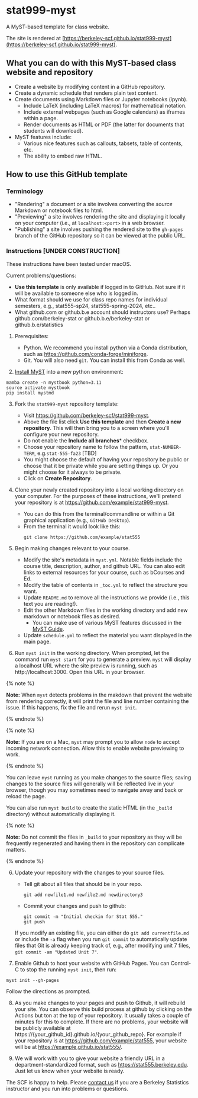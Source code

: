 # stat999-myst

A MyST-based template for class website.

The site is rendered at [https://berkeley-scf.github.io/stat999-myst](https://berkeley-scf.github.io/stat999-myst).

## What you can do with this MyST-based class website and repository

- Create a website by modifying content in a GitHub repository.
- Create a dynamic schedule that renders plain text content.
- Create documents using Markdown files or Jupyter notebooks (ipynb).
   - Include LaTeX (including LaTeX macros) for mathematical notation.
   - Include external webpages (such as Google calendars) as iframes within a page.
   - Render documents as HTML or PDF (the latter for documents that students will download).
- MyST features include:
   - Various nice features such as callouts, tabsets, table of contents, etc.
   - The ability to embed raw HTML.
   

## How to use this GitHub template

### Terminology

- "Rendering" a document or a site involves converting the *source* Markdown or notebook files to html.
- "Previewing" a site involves rendering the site and displaying it locally on your computer (i.e., at `localhost:<port>` in a web browser.
- "Publishing" a site involves pushing the rendered site to the `gh-pages` branch of the GitHub repository so it can be viewed at the public URL.

### Instructions [UNDER CONSTRUCTION]

These instructions have been tested under macOS.

Current problems/questions:
  - **Use this template** is only available if logged in to GitHub. Not sure if it will be available to someone else who is logged in.
  - What format should we use for class repo names for individual semesters, e.g., stat555-sp24, stat555-spring-2024, etc..
  - What github.com or github.b.e account should instructors use? Perhaps github.com/berkeley-stat or github.b.e/berkeley-stat or github.b.e/statistics

1. Prerequisites:
   - Python. We recommend you install python via a Conda distribution, such as https://github.com/conda-forge/miniforge.
   - Git. You will also need `git`. You can install this from Conda as well.

2. [Install MyST](https://mystmd.org/guide/quickstart) into a new python environment:
```
mamba create -n mystbook python=3.11
source activate mystbook
pip install mystmd
```

3. Fork the `stat999-myst` repository template:
   - Visit https://github.com/berkeley-scf/stat999-myst.
   - Above the file list click **Use this template** and then **Create a new repository**. This will then bring you to a screen where you'll configure your new repository. 
   - Do not enable the **Include all branches*** checkbox.
   - Choose your repository name to follow the pattern, `stat-NUMBER-TERM`, e.g.`stat-555-fa23` [TBD]
   - You might choose the default of having your repository be public or choose that it be private while you are setting things up. Or you might choose for it always to be private.
   - Click on **Create Repository**.
   
4. Clone your newly created repository into a local working directory on your computer. For the purposes of these instructions, we'll pretend your repository is at https://github.com/example/stat999-myst.  
   - You can do this from the terminal/commandline or within a Git graphical application (e.g., `GitHub Desktop`).
   - From the terminal it would look like this:
     ```
     git clone https://github.com/example/stat555
     ```

4. Begin making changes relevant to your course. 
   - Modify the site's metadata in `myst.yml`. Notable fields include the course title, description, author, and github URL. You can also edit links to external resources for your course, such as bCourses and Ed.
   - Modify the table of contents in `_toc.yml` to reflect the structure you want.
   - Update `README.md` to remove all the instructions we provide (i.e., this text you are reading!).
   - Edit the other Markdown files in the working directory and add new markdown or notebook files as desired.
     - You can make use of various MyST features discussed in the [MyST Guide](https://mystmd.org/guide).
   - Update `schedule.yml` to reflect the material you want displayed in the main page.
   
5. Run `myst init` in the working directory. When prompted, let the command run `myst start` for you to generate a preview. `myst` will display a localhost URL where the site preview is running, such as http://localhost:3000. Open this URL in your browser.

{% note %}

**Note:** When `myst` detects problems in the makdown that prevent the website from rendering correctly, it will print the file and line number containing the issue. If this happens, fix the file and rerun `myst init`.

{% endnote %}

{% note %}

**Note:** If you are on a Mac, `myst` may prompt you to allow `node` to accept incoming network connection. Allow this to enable website previewing to work.

{% endnote %}

   You can leave `myst` running as you make changes to the source files; saving changes to the source files will generally will be reflected live in your browser, though you may sometimes need to navigate away and back or reload the page.

   You can also run `myst build` to create the static HTML (in the `_build` directory) without automatically displaying it.

{% note %}

**Note:** Do not commit the files in `_build` to your repository as they will be frequently regenerated and having them in the repository can complicate matters.

{% endnote %}
      
6. Update your repository with the changes to your source files.

    - Tell git about all files that should be in your repo.
      ```
      git add newfile1.md newfile2.md newdirectory3
      ```
    - Commit your changes and push to github:
      ```
      git commit -m "Initial checkin for Stat 555."
      git push
      ```

    If you modify an existing file, you can either do `git add currentfile.md` or include the `-a` flag when you run `git commit` to automatically update files that Git is already keeping track of, e.g., after modifying unit 7 files, `git commit -am "Updated Unit 7"`.
      

7. Enable Github to host your website with GitHub Pages. You can Control-C to stop the running `myst init`, then run:
```
myst init --gh-pages
```
Follow the directions as prompted.

8. As you make changes to your pages and push to Github, it will rebuild your site. You can observe this build process at github by clicking on the Actions but ton at the top of your repository. It usually takes a couple of minutes for this to complete. If there are no problems, your website will be publicly available at https://{your_github_id}.github.io/{your_github_repo}. For example if your repository is at https://github.com/example/stat555, your website will be at https://example.github.io/stat555/.

9. We will work with you to give your website a friendly URL in a department-standardized format, such as https://stat555.berkeley.edu. Just let us know when your website is ready.

The SCF is happy to help. Please [contact us](https://statistics.berkeley.edu/computing/how-get-help) if you are a Berkeley Statistics instructor and you run into problems or questions.
